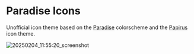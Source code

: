 # Paradise Icons

Unofficial icon theme based on the [Paradise](https://github.com/paradise-theme/paradise) colorscheme and the [Papirus](https://github.com/PapirusDevelopmentTeam/papirus-icon-theme) icon theme.

![20250204_11:55:20_screenshot](https://github.com/user-attachments/assets/1c33b0b6-6625-43f7-b50f-86f6ee77be7e)
